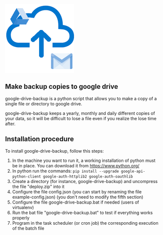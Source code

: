 ![google-drive-backup logo](app-logo.png)

## Make backup copies to google drive

google-drive-backup is a python script that allows you to make a copy of
a single file or directory to google drive. 

google-drive-backup keeps a yearly, monthly and daily different copies 
of your data, so it will be difficult to lose a file even if you realize
the lose time after. 

## Installation procedure

To install google-drive-backup, follow this steps: 

1. In the machine you want to run it, a working installation of python must be 
in place. You can download it from https://www.python.org/
2. In python run the commands: 
`pip install --upgrade google-api-python-client google-auth-httplib2 google-auth-oauthlib`
3. Create a directory (for instance, google-drive-backup) and uncompress the 
file "deploy.zip" into it
3. Configure the file config.json (you can start by renaming the file example-config.json)
(you don't need to modify the fifth section)
4. Configure the file google-drive-backup.bat if needed (users of virtualenv)
5. Run the bat file "google-drive-backup.bat" to test if everything works properly
6. Program in the task scheduler (or cron job) the corresponding execution of the batch file
	


